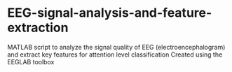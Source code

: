 # EEG-signal-analysis-and-feature-extraction
MATLAB script to analyze the signal quality of EEG (electroencephalogram) and extract key features for attention level classification 
Created using the EEGLAB toolbox 
